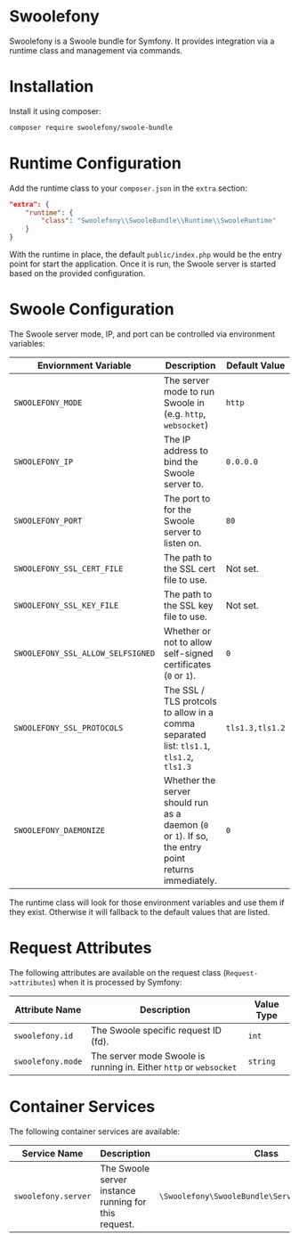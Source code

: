 # Swoolefony

Swoolefony is a Swoole bundle for Symfony. It provides integration via a runtime class and management via commands.

# Installation

Install it using composer:

```bash
composer require swoolefony/swoole-bundle
```

# Runtime Configuration

Add the runtime class to your `composer.json` in the `extra` section:

```json
"extra": {
    "runtime": {
        "class": "Swoolefony\\SwooleBundle\\Runtime\\SwooleRuntime"
    }
}
```

With the runtime in place, the default `public/index.php` would be the entry point for start the application. Once it is run,
the Swoole server is started based on the provided configuration.

# Swoole Configuration

The Swoole server mode, IP, and port can be controlled via environment variables:

| Enviornment Variable              | Description                                                                                          | Default Value   |
|-----------------------------------|------------------------------------------------------------------------------------------------------|-----------------|
| `SWOOLEFONY_MODE`                 | The server mode to run Swoole in (e.g. `http`, `websocket`)                                          | `http`          |
| `SWOOLEFONY_IP`                   | The IP address to bind the Swoole server to.                                                         | `0.0.0.0`       |
| `SWOOLEFONY_PORT`                 | The port to for the Swoole server to listen on.                                                      | `80`            |
| `SWOOLEFONY_SSL_CERT_FILE`        | The path to the SSL cert file to use.                                                                | Not set.        |
| `SWOOLEFONY_SSL_KEY_FILE`         | The path to the SSL key file to use.                                                                 | Not set.        |
| `SWOOLEFONY_SSL_ALLOW_SELFSIGNED` | Whether or not to allow self-signed certificates (`0` or `1`).                                       | `0`             |
| `SWOOLEFONY_SSL_PROTOCOLS`        | The SSL / TLS protcols to allow in a comma separated list: `tls1.1`, `tls1.2`, `tls1.3`              | `tls1.3,tls1.2` |
| `SWOOLEFONY_DAEMONIZE`            | Whether the server should run as a daemon (`0` or `1`). If so, the entry point returns immediately.  | `0`             |

The runtime class will look for those environment variables and use them if they exist. Otherwise it will fallback to the default
values that are listed.

# Request Attributes

The following attributes are available on the request class (`Request->attributes`) when it is processed by Symfony:

| Attribute Name    | Description                                                        | Value Type |
|-------------------|--------------------------------------------------------------------|------------|
| `swoolefony.id`   | The Swoole specific request ID (fd).                               | `int`      |
| `swoolefony.mode` | The server mode Swoole is running in. Either `http` or `websocket` | `string`   |

# Container Services

The following container services are available:

| Service Name        | Description                                                       | Class                                             |
|---------------------|-------------------------------------------------------------------|---------------------------------------------------|
| `swoolefony.server` | The Swoole server instance running for this request.              | `\Swoolefony\SwooleBundle\Server\ServerInterface` |
